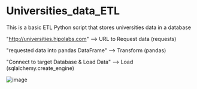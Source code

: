 # Universities_data_ETL
This is a basic ETL Python script that stores universities data in a database

"http://universities.hipolabs.com" --> URL to Request data (requests) 

"requested data into pandas DataFrame" --> Transform (pandas)

"Connect to target Database & Load Data" --> Load (sqlalchemy.create_engine)

![image](https://github.com/Rithish27/Universities_data_ETL/assets/91436355/01da7410-223f-491d-aae2-5a5906b6dc83)

